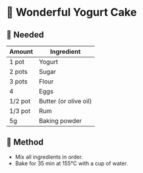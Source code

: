 # :milk_glass: Wonderful Yogurt Cake

## :spoon: Needed
Amount | Ingredient
-- | --
1 pot | Yogurt
2 pots | Sugar
3 pots | Flour
4 | Eggs
1/2 pot | Butter (or olive oil)
1/3 pot | Rum
5g | Baking powder

## :notebook: Method
- Mix all ingredients in order.
- Bake for 35 min at 155°C with a cup of water.
